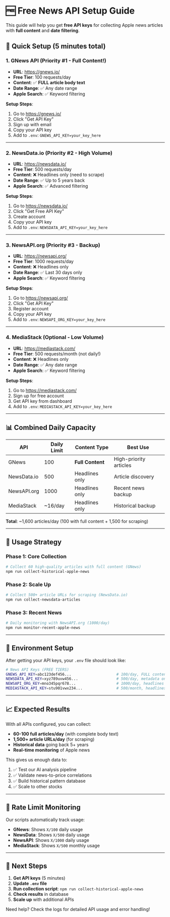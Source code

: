 # 🆓 Free News API Setup Guide

This guide will help you get **free API keys** for collecting Apple news articles with **full content** and **date filtering**.

## 🚀 Quick Setup (5 minutes total)

### 1. **GNews API** (Priority #1 - Full Content!)
- **URL**: https://gnews.io/
- **Free Tier**: 100 requests/day
- **Content**: ✅ **FULL article body text**
- **Date Range**: ✅ Any date range
- **Apple Search**: ✅ Keyword filtering

**Setup Steps**:
1. Go to https://gnews.io/
2. Click "Get API Key"
3. Sign up with email
4. Copy your API key
5. Add to `.env`: `GNEWS_API_KEY=your_key_here`

---

### 2. **NewsData.io** (Priority #2 - High Volume)
- **URL**: https://newsdata.io/
- **Free Tier**: 500 requests/day
- **Content**: ❌ Headlines only (need to scrape)
- **Date Range**: ✅ Up to 5 years back
- **Apple Search**: ✅ Advanced filtering

**Setup Steps**:
1. Go to https://newsdata.io/
2. Click "Get Free API Key"
3. Create account
4. Copy your API key
5. Add to `.env`: `NEWSDATA_API_KEY=your_key_here`

---

### 3. **NewsAPI.org** (Priority #3 - Backup)
- **URL**: https://newsapi.org/
- **Free Tier**: 1000 requests/day
- **Content**: ❌ Headlines only
- **Date Range**: ✅ Last 30 days only
- **Apple Search**: ✅ Keyword filtering

**Setup Steps**:
1. Go to https://newsapi.org/
2. Click "Get API Key"
3. Register account
4. Copy your API key
5. Add to `.env`: `NEWSAPI_ORG_KEY=your_key_here`

---

### 4. **MediaStack** (Optional - Low Volume)
- **URL**: https://mediastack.com/
- **Free Tier**: 500 requests/month (not daily!)
- **Content**: ❌ Headlines only
- **Date Range**: ✅ Any date range
- **Apple Search**: ✅ Keyword filtering

**Setup Steps**:
1. Go to https://mediastack.com/
2. Sign up for free account
3. Get API key from dashboard
4. Add to `.env`: `MEDIASTACK_API_KEY=your_key_here`

---

## 📊 **Combined Daily Capacity**

| API | Daily Limit | Content Type | Best Use |
|-----|-------------|--------------|----------|
| GNews | 100 | **Full Content** | High-priority articles |
| NewsData.io | 500 | Headlines only | Article discovery |
| NewsAPI.org | 1000 | Headlines only | Recent news backup |
| MediaStack | ~16/day | Headlines only | Historical backup |

**Total**: ~1,600 articles/day (100 with full content + 1,500 for scraping)

---

## 🎯 **Usage Strategy**

### **Phase 1: Core Collection**
```bash
# Collect 60 high-quality articles with full content (GNews)
npm run collect-historical-apple-news
```

### **Phase 2: Scale Up**
```bash
# Collect 500+ article URLs for scraping (NewsData.io)
npm run collect-newsdata-articles
```

### **Phase 3: Recent News**
```bash
# Daily monitoring with NewsAPI.org (1000/day)
npm run monitor-recent-apple-news
```

---

## 🔧 **Environment Setup**

After getting your API keys, your `.env` file should look like:

```bash
# News API Keys (FREE TIERS)
GNEWS_API_KEY=abc123def456...                    # 100/day, FULL content
NEWSDATA_API_KEY=xyz789uvw456...                 # 500/day, metadata only
NEWSAPI_ORG_KEY=mno345pqr678...                  # 1000/day, headlines only
MEDIASTACK_API_KEY=stu901vwx234...               # 500/month, headlines only
```

---

## 📈 **Expected Results**

With all APIs configured, you can collect:

- **60-100 full articles/day** (with complete body text)
- **1,500+ article URLs/day** (for scraping)
- **Historical data** going back 5+ years
- **Real-time monitoring** of Apple news

This gives us enough data to:
1. ✅ Test our AI analysis pipeline
2. ✅ Validate news-to-price correlations
3. ✅ Build historical pattern database
4. ✅ Scale to other stocks

---

## 🚨 **Rate Limit Monitoring**

Our scripts automatically track usage:
- **GNews**: Shows `X/100` daily usage
- **NewsData**: Shows `X/500` daily usage  
- **NewsAPI**: Shows `X/1000` daily usage
- **MediaStack**: Shows `X/500` monthly usage

---

## 🎉 **Next Steps**

1. **Get API keys** (5 minutes)
2. **Update `.env` file** 
3. **Run collection script**: `npm run collect-historical-apple-news`
4. **Check results** in database
5. **Scale up** with additional APIs

Need help? Check the logs for detailed API usage and error handling!
